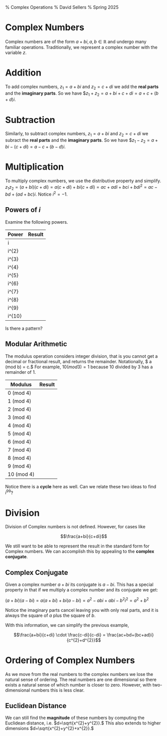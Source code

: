 % Complex Operations
% David Sellers
% Spring 2025

# Complex Numbers

Complex numbers are of the form $a+bi, a,b \in \mathbb{R}$ and undergo many familiar operations. Traditionally, we represent a complex number with the variable $z$.


# Addition
To add complex numbers, $z_{1}=a+bi$ and $z_{2}=c+di$ we add the **real parts** and the **imaginary parts**. So we have $$z_{1} + z_{2} = a+bi+c+di=a+c+(b+d)i.$ 

# Subtraction
Similarly, to subtract complex numbers, $z_{1}=a+bi$ and $z_{2}=c+di$ we subract the **real parts** and the **imaginary parts**. So we have $$z_{1} - z_{2} = a+bi-(c+di)=a-c+(b-d)i.$ 

# Multiplication
To multiply complex numbers, we use the distributive property and simplify. $z_{1}z_{2}=(a+bi)(c+di)=a(c+di)+bi(c+di)=ac+adi+bci+bdi^{2}=ac-bd+(ad+bc)i.$ Notice $i^{2}=-1.$

## Powers of $i$
  Examine the following powers.

  | Power | Result |
  | --- | --- |
  | i ||
  | i^{2} ||
  | i^{3} ||
  | i^{4} ||
  | i^{5} ||
  | i^{6} ||
  | i^{7} ||
  | i^{8} ||
  | i^{9} ||
  | i^{10} ||

Is there a pattern?

## Modular Arithmetic

The modulus operation considers integer division, that is you cannot get a decimal or fractional result, and returns the remainder. Notationally,  $ a (mod b) = c.$ For example, $10 (mod 3) = 1$ because 10 divided by 3 has a remainder of 1.

  | Modulus | Result |
  | --- | --- |
  | 0 (mod 4) |   |
  | 1 (mod 4)||
  | 2 (mod 4)||
  | 3 (mod 4)||
  | 4 (mod 4)||
  | 5 (mod 4)||
  | 6 (mod 4)||
  | 7 (mod 4)||
  | 8 (mod 4)||
  | 9 (mod 4) ||
  | 10 (mod 4) ||

  Notice there is a **cycle** here as well. Can we relate these two ideas to find $i^{99}$?

# Division
Division of Complex numbers is not defined. However, for cases like 

$$\frac{a+bi}{c+di}$$

We still want to be able to represent the result in the standard form for Complex numbers. We can accomplish this by appealing to the **complex conjugate**.


## Complex Conjugate
Given a complex number $a+bi$ its conjugate is $a-bi$. This has a special property in that if we multiply a complex number and its conjugate we get:

$(a+bi)(a-bi) = a(a+bi)+bi(a-bi)=a^{2}-abi+abi-b^{2}i^{2}=a^{2}+b^{2}$

Notice the imaginary parts cancel leaving you with only real parts, and it is always the square of $a$ plus the square of $b.$

With this information, we can simplify the previous example,

$$\frac{a+bi}{c+di} \cdot \frac{c-di}{c-di} = \frac{ac+bd+(bc+ad)i}{c^{2}+d^{2}}$$

# Ordering of Complex Numbers

As we move from the real numbers to the complex numbers we lose the natural sense of ordering. The real numbers are one dimensional so there exists a natural sense of which number is closer to zero. However, with two-dimensional numbers this is less clear.

## Euclidean Distance

We can still find the **magnitude** of these numbers by computing the Euclidean distance, i.e. $d=\sqrt{x^{2}+y^{2}}.$ This also extends to higher dimensions $d=\sqrt{x^{2}+y^{2}+x^{2}}.$
